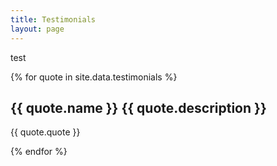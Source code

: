 ```yaml
---
title: Testimonials
layout: page
---
```


test

{% for quote in site.data.testimonials %}

<h2>
  {{ quote.name }} <span>{{ quote.description }}</span>
</h2>

<p>
  {{ quote.quote }}
</p>

{% endfor %}
